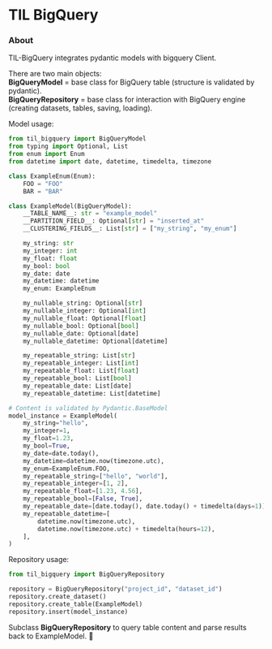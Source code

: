 TIL BigQuery
==============
### About
TIL-BigQuery integrates pydantic models with bigquery Client.

There are two main objects:<br />
**BigQueryModel** = base class for BigQuery table (structure is validated by pydantic).<br />
**BigQueryRepository** = base class for interaction with BigQuery engine (creating datasets, tables, saving, loading).

Model usage:
```python
from til_bigquery import BigQueryModel
from typing import Optional, List
from enum import Enum
from datetime import date, datetime, timedelta, timezone

class ExampleEnum(Enum):
    FOO = "FOO"
    BAR = "BAR"

class ExampleModel(BigQueryModel):
    __TABLE_NAME__: str = "example_model"
    __PARTITION_FIELD__: Optional[str] = "inserted_at"
    __CLUSTERING_FIELDS__: List[str] = ["my_string", "my_enum"]

    my_string: str
    my_integer: int
    my_float: float
    my_bool: bool
    my_date: date
    my_datetime: datetime
    my_enum: ExampleEnum

    my_nullable_string: Optional[str]
    my_nullable_integer: Optional[int]
    my_nullable_float: Optional[float]
    my_nullable_bool: Optional[bool]
    my_nullable_date: Optional[date]
    my_nullable_datetime: Optional[datetime]

    my_repeatable_string: List[str]
    my_repeatable_integer: List[int]
    my_repeatable_float: List[float]
    my_repeatable_bool: List[bool]
    my_repeatable_date: List[date]
    my_repeatable_datetime: List[datetime]

# Content is validated by Pydantic.BaseModel
model_instance = ExampleModel(
    my_string="hello",
    my_integer=1,
    my_float=1.23,
    my_bool=True,
    my_date=date.today(),
    my_datetime=datetime.now(timezone.utc),
    my_enum=ExampleEnum.FOO,
    my_repeatable_string=["hello", "world"],
    my_repeatable_integer=[1, 2],
    my_repeatable_float=[1.23, 4.56],
    my_repeatable_bool=[False, True],
    my_repeatable_date=[date.today(), date.today() + timedelta(days=1)],
    my_repeatable_datetime=[
        datetime.now(timezone.utc),
        datetime.now(timezone.utc) + timedelta(hours=12),
    ],
)
```

Repository usage:
```python
from til_bigquery import BigQueryRepository

repository = BigQueryRepository("project_id", "dataset_id")
repository.create_dataset()
repository.create_table(ExampleModel)
repository.insert(model_instance)
```

Subclass **BigQueryRepository** to query table content and parse results back to ExampleModel. 🚀
